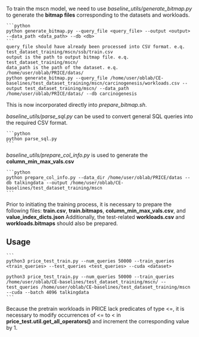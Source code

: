 To train the mscn model, we need to use *baseline_utils/generate_bitmap.py* to generate the **bitmap files** corresponding to the datasets and workloads. 

    ```python
    python generate_bitmap.py --query_file <query_file> --output <output> --data_path <data_path> --db <db> 
    ```
    query_file should have already been processed into CSV format. e.q. test_dataset_training/mscn/ssb/train.csv
    output is the path to output bitmap file. e.q. test_dataset_training/mscn/
    data_path is the path of the dataset. e.q. /home/user/oblab/PRICE/datas/
    python generate_bitmap.py --query_file /home/user/oblab/CE-baselines/test_dataset_training/mscn/carcinogenesis/workloads.csv --output test_dataset_training/mscn/ --data_path /home/user/oblab/PRICE/datas/ --db carcinogenesis
This is now incorporated directly into *prepare_bitmap.sh*.

*baseline_utils/parse_sql.py* can be used to convert general SQL queries into the required CSV format.

    ```python
    python parse_sql.py
    ```

*baseline_utils/prepare_col_info.py* is used to generate the **column_min_max_vals.csv**

    ```python
    python prepare_col_info.py --data_dir /home/user/oblab/PRICE/datas --db talkingdata --output /home/user/oblab/CE-baselines/test_dataset_training/mscn
    ```

Prior to initiating the training process, it is necessary to prepare the following files: **train.csv**, **train.bitmaps**, **column_min_max_vals.csv**, and **value_index_dicts.json** Additionally, the test-related **workloads.csv** and **workloads.bitmaps** should also be prepared.

## Usage
    ```
    python3 price_test_train.py --num_queries 50000 --train_queries <train_queries> --test_queries <test_queries> --cuda <dataset>
    
    python3 price_test_train.py --num_queries 50000 --train_queries /home/user/oblab/CE-baselines/test_dataset_training/mscn/ --test_queries /home/user/oblab/CE-baselines/test_dataset_training/mscn --cuda --batch 4096 talkingdata
    ```

Because the pretrain workloads in PRICE lack predicates of type <=, it is necessary to modify occurrences of <= to < in **price_test.util.get_all_operators()** and increment the corresponding value by 1.